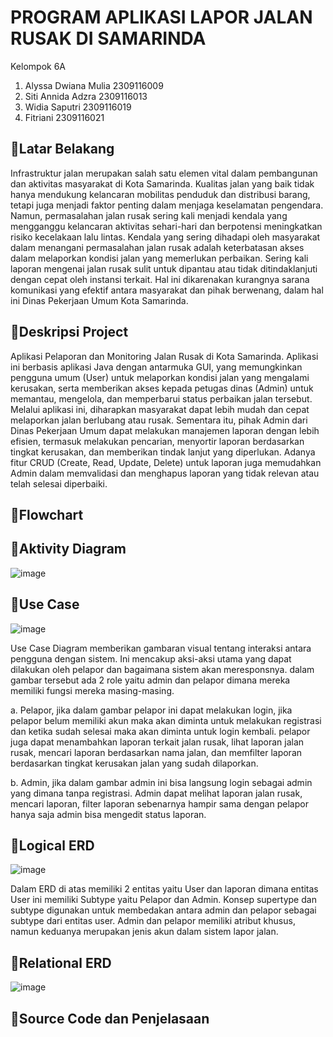 # PROGRAM APLIKASI LAPOR JALAN RUSAK DI SAMARINDA
Kelompok 6A
1. Alyssa Dwiana Mulia 2309116009
2. Siti Annida Adzra 2309116013
3. Widia Saputri 2309116019
4. Fitriani 2309116021

## 📍Latar Belakang
Infrastruktur jalan merupakan salah satu elemen vital dalam pembangunan dan aktivitas masyarakat di Kota Samarinda. Kualitas jalan yang baik tidak hanya mendukung kelancaran mobilitas penduduk dan distribusi barang, tetapi juga menjadi faktor penting dalam menjaga keselamatan pengendara. Namun, permasalahan jalan rusak sering kali menjadi kendala yang mengganggu kelancaran aktivitas sehari-hari dan berpotensi meningkatkan risiko kecelakaan lalu lintas. Kendala yang sering dihadapi oleh masyarakat dalam menangani permasalahan jalan rusak adalah keterbatasan akses dalam melaporkan kondisi jalan yang memerlukan perbaikan. Sering kali laporan mengenai jalan rusak sulit untuk dipantau atau tidak ditindaklanjuti dengan cepat oleh instansi terkait. Hal ini dikarenakan kurangnya sarana komunikasi yang efektif antara masyarakat dan pihak berwenang, dalam hal ini Dinas Pekerjaan Umum Kota Samarinda.

## 📍Deskripsi Project
Aplikasi Pelaporan dan Monitoring Jalan Rusak di Kota Samarinda. Aplikasi ini berbasis aplikasi Java dengan antarmuka GUI, yang memungkinkan pengguna umum (User) untuk melaporkan kondisi jalan yang mengalami kerusakan, serta memberikan akses kepada petugas dinas (Admin) untuk memantau, mengelola, dan memperbarui status perbaikan jalan tersebut. Melalui aplikasi ini, diharapkan masyarakat dapat lebih mudah dan cepat melaporkan jalan berlubang atau rusak. Sementara itu, pihak Admin dari Dinas Pekerjaan Umum dapat melakukan manajemen laporan dengan lebih efisien, termasuk melakukan pencarian, menyortir laporan berdasarkan tingkat kerusakan, dan memberikan tindak lanjut yang diperlukan. Adanya fitur CRUD (Create, Read, Update, Delete) untuk laporan juga memudahkan Admin dalam memvalidasi dan menghapus laporan yang tidak relevan atau telah selesai diperbaiki.

## 📍Flowchart

## 📍Aktivity Diagram
![image](https://github.com/user-attachments/assets/dc149cc8-4784-4156-910b-debce08355f0)


## 📍Use Case
![image](https://github.com/user-attachments/assets/115de66b-d125-45e1-a43f-ed1ccd9ac74d)

Use Case Diagram memberikan gambaran visual tentang interaksi antara pengguna dengan sistem. Ini mencakup aksi-aksi utama yang dapat dilakukan oleh pelapor dan bagaimana sistem akan meresponsnya. dalam gambar tersebut ada 2 role yaitu admin dan pelapor dimana mereka memiliki fungsi mereka masing-masing.

a. Pelapor, jika dalam gambar pelapor ini dapat melakukan login, jika pelapor belum memiliki akun maka akan diminta untuk melakukan registrasi dan ketika sudah selesai maka akan diminta untuk login kembali. pelapor juga dapat menambahkan laporan terkait jalan rusak, lihat laporan jalan rusak, mencari laporan berdasarkan nama jalan, dan memfilter laporan berdasarkan tingkat kerusakan jalan yang sudah dilaporkan.

b. Admin, jika dalam gambar admin ini bisa langsung login sebagai admin yang dimana tanpa registrasi. Admin dapat melihat laporan jalan rusak, mencari laporan, filter laporan sebenarnya hampir sama dengan pelapor hanya saja  admin bisa mengedit status laporan. 

## 📍Logical ERD
![image](https://github.com/user-attachments/assets/0eae3afe-0e9c-48f7-99c6-c51397d5701e)

Dalam ERD di atas memiliki 2 entitas yaitu User dan laporan dimana entitas User ini memiliki Subtype yaitu Pelapor dan Admin. Konsep supertype dan subtype digunakan untuk membedakan antara admin dan pelapor sebagai subtype dari entitas user. Admin dan pelapor memiliki atribut khusus, namun keduanya merupakan jenis akun dalam sistem lapor jalan.

## 📍Relational ERD
![image](https://github.com/user-attachments/assets/5a9cad39-99cf-495a-a05b-b5ea7ae4ff5c)


## 📍Source Code dan Penjelasaan
